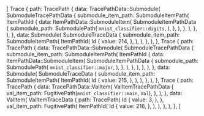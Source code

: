 [
    Trace {
        path: TracePath {
            data: TracePathData::Submodule(
                SubmoduleTracePathData {
                    submodule_item_path: SubmoduleItemPath(
                        ItemPathId {
                            data: ItemPathData::SubmoduleItem(
                                SubmoduleItemPathData {
                                    submodule_path: SubmodulePath(
                                        `mnist_classifier::digits`,
                                    ),
                                },
                            ),
                        },
                    ),
                },
            ),
        },
        data: Submodule(
            SubmoduleTraceData {
                submodule_item_path: SubmoduleItemPath(
                    ItemPathId(
                        Id {
                            value: 214,
                        },
                    ),
                ),
            },
        ),
    },
    Trace {
        path: TracePath {
            data: TracePathData::Submodule(
                SubmoduleTracePathData {
                    submodule_item_path: SubmoduleItemPath(
                        ItemPathId {
                            data: ItemPathData::SubmoduleItem(
                                SubmoduleItemPathData {
                                    submodule_path: SubmodulePath(
                                        `mnist_classifier::major`,
                                    ),
                                },
                            ),
                        },
                    ),
                },
            ),
        },
        data: Submodule(
            SubmoduleTraceData {
                submodule_item_path: SubmoduleItemPath(
                    ItemPathId(
                        Id {
                            value: 215,
                        },
                    ),
                ),
            },
        ),
    },
    Trace {
        path: TracePath {
            data: TracePathData::ValItem(
                ValItemTracePathData {
                    val_item_path: FugitivePath(`mnist_classifier::main`, `Val`),
                },
            ),
        },
        data: ValItem(
            ValItemTraceData {
                path: TracePath(
                    Id {
                        value: 3,
                    },
                ),
                val_item_path: FugitivePath(
                    ItemPathId(
                        Id {
                            value: 216,
                        },
                    ),
                ),
            },
        ),
    },
]